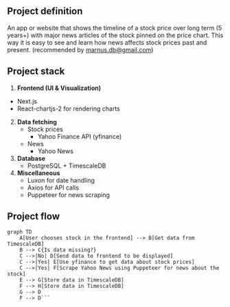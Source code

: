 ## Project definition
An app or website that shows the timeline of a stock price over long term (5 years+) with major news articles of the stock pinned on the price chart. This way it is easy to see and learn how news affects stock prices past and present. (recommended by marnus.db@gmail.com)
## Project stack
1. **Frontend (UI & Visualization)**
- Next.js 
- React-chartjs-2 for rendering charts
2. **Data fetching**
	- Stock prices
		- Yahoo Finance API (yfinance)
	- News
		- Yahoo News
3. **Database**
	- PostgreSQL + TimescaleDB
4. **Miscellaneous**
	- Luxon for date handling
	- Axios for API calls 
	- Puppeteer for news scraping
## Project flow

```mermaid
graph TD
    A[User chooses stock in the frontend] --> B[Get data from TimescaleDB]
    B --> C{Is data missing?}
    C -->|No| D[Send data to frontend to be displayed]
    C -->|Yes| E[Use yfinance to get data about stock prices]
    C -->|Yes| F[Scrape Yahoo News using Puppeteer for news about the stock]
    E --> G[Store data in TimescaleDB]
    F --> H[Store data in TimescaleDB]
    G --> D
    F --> D```